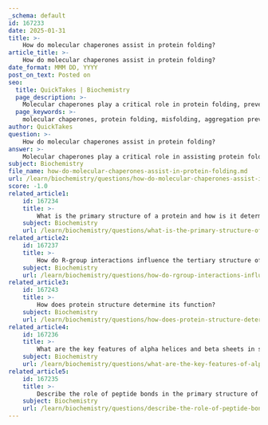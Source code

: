 ```yaml
---
_schema: default
id: 167233
date: 2025-01-31
title: >-
    How do molecular chaperones assist in protein folding?
article_title: >-
    How do molecular chaperones assist in protein folding?
date_format: MMM DD, YYYY
post_on_text: Posted on
seo:
  title: QuickTakes | Biochemistry
  page_description: >-
    Molecular chaperones play a critical role in protein folding, preventing misfolding and aggregation, assisting de novo and refolding processes, and ensuring protein quality control under cellular stress.
  page_keywords: >-
    molecular chaperones, protein folding, misfolding, aggregation prevention, de novo folding, refolding, chaperone systems, Hsp70, Hsp90, chaperonins, quality control, cellular stress, protein stability, proteostasis
author: QuickTakes
question: >-
    How do molecular chaperones assist in protein folding?
answer: >-
    Molecular chaperones play a critical role in assisting protein folding and maintaining cellular proteostasis. They are highly conserved proteins that help nascent polypeptide chains achieve their correct three-dimensional structures, which is essential for proper protein function. Here are the key ways in which molecular chaperones assist in protein folding:\n\n1. **Prevention of Misfolding and Aggregation**: Chaperones recognize and bind to unfolded or misfolded proteins, preventing them from engaging in unproductive interactions that could lead to aggregation. This is particularly important because aggregated proteins can be toxic to cells.\n\n2. **Facilitation of De Novo Protein Folding**: Chaperones assist newly synthesized proteins in folding into their native conformations. This process is crucial for the functionality of proteins, as their activity is often dependent on their specific three-dimensional shapes.\n\n3. **Refolding of Misfolded Proteins**: In cases where proteins have already misfolded, chaperones can help refold them back into their functional conformations. This is especially important under stress conditions, such as heat shock, where proteins are more likely to misfold.\n\n4. **Chaperone Systems**: Different families of chaperones, such as Hsp70, Hsp90, and chaperonins (Hsp60), have evolved to assist in various aspects of protein folding. For example, Hsp70s are involved in the initial stages of folding, while Hsp90s often assist in the final maturation of proteins.\n\n5. **Quality Control**: Molecular chaperones are also involved in the quality control of proteins. Persistent binding of chaperones to misfolded proteins can signal for their degradation, ensuring that only properly folded proteins are allowed to function within the cell.\n\n6. **Response to Stress**: The expression of molecular chaperones is often upregulated in response to cellular stress, such as elevated temperatures or oxidative stress. This adaptive response helps cells cope with increased levels of misfolded proteins.\n\nIn summary, molecular chaperones are essential for ensuring that proteins fold correctly, preventing aggregation, and maintaining overall protein quality within the cell. Their functions are vital for cellular health, particularly under stress conditions that challenge protein stability.
subject: Biochemistry
file_name: how-do-molecular-chaperones-assist-in-protein-folding.md
url: /learn/biochemistry/questions/how-do-molecular-chaperones-assist-in-protein-folding
score: -1.0
related_article1:
    id: 167234
    title: >-
        What is the primary structure of a protein and how is it determined?
    subject: Biochemistry
    url: /learn/biochemistry/questions/what-is-the-primary-structure-of-a-protein-and-how-is-it-determined
related_article2:
    id: 167237
    title: >-
        How do R-group interactions influence the tertiary structure of proteins?
    subject: Biochemistry
    url: /learn/biochemistry/questions/how-do-rgroup-interactions-influence-the-tertiary-structure-of-proteins
related_article3:
    id: 167243
    title: >-
        How does protein structure determine its function?
    subject: Biochemistry
    url: /learn/biochemistry/questions/how-does-protein-structure-determine-its-function
related_article4:
    id: 167236
    title: >-
        What are the key features of alpha helices and beta sheets in secondary protein structure?
    subject: Biochemistry
    url: /learn/biochemistry/questions/what-are-the-key-features-of-alpha-helices-and-beta-sheets-in-secondary-protein-structure
related_article5:
    id: 167235
    title: >-
        Describe the role of peptide bonds in the primary structure of proteins.
    subject: Biochemistry
    url: /learn/biochemistry/questions/describe-the-role-of-peptide-bonds-in-the-primary-structure-of-proteins
---
```


&nbsp;